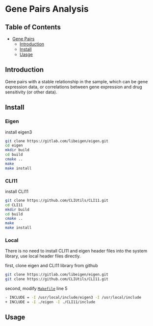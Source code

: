 # Gene Pairs Analysis

## Table of Contents

- [Gene Pairs](#gene-pairs-analysis)
  - [Introduction](#introduction)
  - [Install](#install)
  - [Uasge](#usage)

## Introduction

Gene pairs with a stable relationship in the sample, which can be gene expression data, or correlations between gene expression and drug sensitivity (or other data).

## Install

### Eigen

install eigen3

```bash
git clone https://gitlab.com/libeigen/eigen.git
cd eigen
mkdir build
cd build
cmake ..
make
make install
```

### CLI11

install CLI11

```bash
git clone https://github.com/CLIUtils/CLI11.git
cd CLI11
mkdir build
cd build
cmake ..
make
make install
```

### Local

There is no need to install CLI11 and eigen header files into the system library, use local header files directly.

first, clone eigen and CLI11 library from github

```bash
git clone https://gitlab.com/libeigen/eigen.git
git clone https://github.com/CLIUtils/CLI11.git
```

second, modify [`Makefile`](./Makefile) line 5

```bash
- INCLUDE = -I /usr/local/include/eigen3 -I /usr/local/include
+ INCLUDE = -I ./eigen -I ./CLI11/include
```

## Usage
